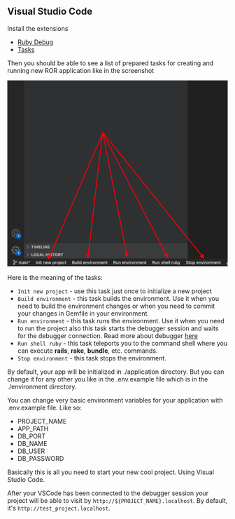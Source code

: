 ## Visual Studio Code
Install the extensions
* [Ruby Debug](https://marketplace.visualstudio.com/items?itemName=castwide.ruby-debug)
* [Tasks](https://marketplace.visualstudio.com/items?itemName=actboy168.tasks)

Then you should be able to see a list of prepared tasks for creating and running new ROR application like in the screenshot

![image info](./media/tasks_list_in_vs_code.png)

Here is the meaning of the tasks:
* `Init new project` - use this task just once to initialize a new project
* `Build environment` - this task builds the environment. Use it when you need to build the environment changes or when you need to commit your changes in Gemfile in your environment.
* `Run environment` - this task runs the environment. Use it when you need to run the project also this task starts the debugger session and waits for the debugger connection. Read more about debugger [here](https://github.com/rubyide/vscode-ruby/wiki/3.-Attaching-to-a-debugger) 
* `Run shell ruby` - this task teleports you to the command shell  where you can execute **rails**, **rake**, **bundle**, etc. commands.
* `Stop environment` - this task stops the environment.

By default, your app will be initialized in ./application directory. But you can change it for any other you like in the .env.example file which is in the ./environment directory.

You can change very basic environment variables for your application with .env.example file. Like so: 
* PROJECT_NAME
* APP_PATH
* DB_PORT
* DB_NAME
* DB_USER
* DB_PASSWORD

Basically this is all you need to start your new cool project. Using Visual Studio Code.

After your VSCode has been connected to the debugger session your project will be able to visit by `http://${PROJECT_NAME}.localhost`. By default, it's `http://test_project.localhost`.
